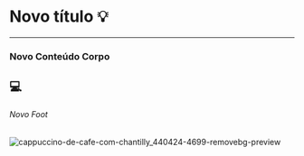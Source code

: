 # Novo título 💡

--------

### Novo Conteúdo Corpo
💻
----------


###### Novo Foot
![cappuccino-de-cafe-com-chantilly_440424-4699-removebg-preview](https://github.com/DIGOARTHUR/teste-view-projects/assets/59892368/2245593c-0390-4a9f-9379-3cb2f8d6ba8a)
